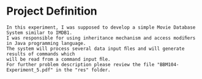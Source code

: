 # Project Definition
    In this experiment, I was supposed to develop a simple Movie Database System similar to IMDB1.
    I was responsible for using inheritance mechanism and access modiﬁers in Java programming language.
    The system will process several data input ﬁles and will generate results of commands which 
    will be read from a command input ﬁle.
    For further problem description please review the file "BBM104-Experiment_5.pdf" in the "res" folder.
